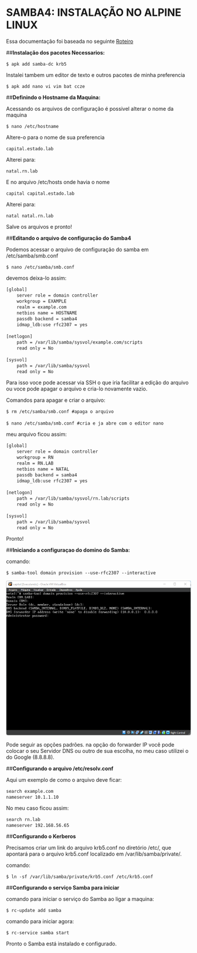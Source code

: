 # SAMBA4: INSTALAÇÃO NO ALPINE LINUX

Essa documentação foi baseada no seguinte [Roteiro](https://wiki.alpinelinux.org/wiki/Setting_up_a_samba-ad-dc)

##**Instalação dos pacotes Necessarios:**

    $ apk add samba-dc krb5 

Instalei tambem um editor de texto e outros pacotes de minha preferencia

    $ apk add nano vi vim bat ccze

##**Definindo o Hostname da Maquina:**

Acessando os arquivos de configuração é possivel alterar o nome da maquina 

    $ nano /etc/hostname

Altere-o para o nome de sua preferencia 

    capital.estado.lab

Alterei para:

    natal.rn.lab

E no arquivo /etc/hosts onde havia o nome 

    capital capital.estado.lab 

Alterei para:

    natal natal.rn.lab

Salve os arquivos e pronto!

##**Editando o arquivo de configuração do Samba4**

Podemos acessar o arquivo de configuração do samba em /etc/samba/smb.conf

    $ nano /etc/samba/smb.conf

devemos deixa-lo assim:

    [global]
        server role = domain controller
        workgroup = EXAMPLE
        realm = example.com
        netbios name = HOSTNAME
        passdb backend = samba4
        idmap_ldb:use rfc2307 = yes

    [netlogon]
        path = /var/lib/samba/sysvol/example.com/scripts
        read only = No

    [sysvol]
        path = /var/lib/samba/sysvol
        read only = No

Para isso voce pode acessar via SSH o que iria facilitar a edição do arquivo ou voce pode apagar o arquivo e cria-lo novamente vazio.

Comandos para apagar e criar o arquivo:

    $ rm /etc/samba/smb.conf #apaga o arquivo

    $ nano /etc/samba/smb.conf #cria e ja abre com o editor nano

meu arquivo ficou assim:

    [global]
        server role = domain controller
        workgroup = RN
        realm = RN.LAB
        netbios name = NATAL
        passdb backend = samba4
        idmap_ldb:use rfc2307 = yes

    [netlogon]
        path = /var/lib/samba/sysvol/rn.lab/scripts
        read only = No

    [sysvol]
        path = /var/lib/samba/sysvol
        read only = No

Pronto!

##**Iniciando a configuraçao do domino do Samba:**

comando:

    $ samba-tool domain provision --use-rfc2307 --interactive

![Alt text](img/image.png)

Pode seguir as opções padrões. na opção do forwarder IP você pode colocar o seu Servidor DNS ou outro de sua escolha, no meu caso utilizei o do Google (8.8.8.8).

##**Configurando o arquivo /etc/resolv.conf**

Aqui um exemplo de como o arquivo deve ficar:

    search example.com
    nameserver 10.1.1.10

No meu caso ficou assim:

    search rn.lab
    nameserver 192.168.56.65

##**Configurando o Kerberos**

Precisamos criar um link do arquivo krb5.conf no diretório /etc/, que apontará para o arquivo krb5.conf localizado em /var/lib/samba/private/.

comando:

    $ ln -sf /var/lib/samba/private/krb5.conf /etc/krb5.conf

##**Configurando o serviço Samba para iniciar**

comando para iniciar o serviço do Samba ao ligar a maquina:

    $ rc-update add samba

comando para iniciar agora:

    $ rc-service samba start

Pronto o Samba está instalado e configurado.